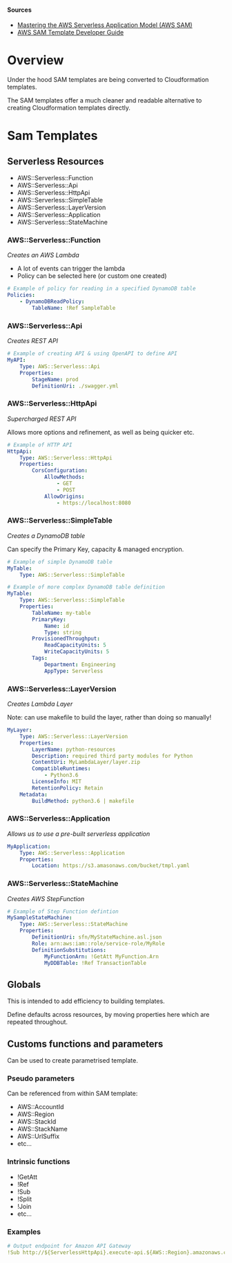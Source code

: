 
#### Sources
* [Mastering the AWS Serverless Application Model (AWS SAM)](https://www.youtube.com/watch?v=QBBewrKR1qg)
* [AWS SAM Template Developer Guide](https://docs.aws.amazon.com/serverless-application-model/latest/developerguide/sam-specification-resources-and-properties.html)


# Overview

Under the hood SAM templates are being converted to Cloudformation templates.

The SAM templates offer a much cleaner and readable alternative to creating Cloudformation templates directly.

# Sam Templates


## Serverless Resources
* AWS::Serverless::Function
* AWS::Serverless::Api
* AWS::Serverless::HttpApi
* AWS::Serverless::SimpleTable
* AWS::Serverless::LayerVersion
* AWS::Serverless::Application
* AWS::Serverless::StateMachine

### AWS::Serverless::Function
_Creates an AWS Lambda_

* A lot of events can trigger the lambda
* Policy can be selected here (or custom one created)

```yaml
# Example of policy for reading in a specified DynamoDB table
Policies:
    - DynamoDBReadPolicy:
        TableName: !Ref SampleTable
```

### AWS::Serverless::Api
_Creates REST API_

```yaml
# Example of creating API & using OpenAPI to define API
MyAPI:
    Type: AWS::Serverless::Api
    Properties:
        StageName: prod
        DefinitionUri: ./swagger.yml
```

### AWS::Serverless::HttpApi
_Supercharged REST API_

Allows more options and refinement, as well as being quicker etc.

```yaml
# Example of HTTP API
HttpApi:
    Type: AWS::Serverless::HttpApi
    Properties:
        CorsConfiguration:
            AllowMethods:
                - GET
                - POST
            AllowOrigins:
                - https://localhost:8080
```

### AWS::Serverless::SimpleTable
_Creates a DynamoDB table_

Can specify the Primary Key, capacity & managed encryption.

```yaml
# Example of simple DynamoDB table
MyTable:
    Type: AWS::Serverless::SimpleTable
```

```yaml
# Example of more complex DynamoDB table definition
MyTable:
    Type: AWS::Serverless::SimpleTable
    Properties:
        TableName: my-table
        PrimaryKey:
            Name: id
            Type: string
        ProvisionedThroughput:
            ReadCapacityUnits: 5
            WriteCapacityUnits: 5
        Tags:
            Department: Engineering
            AppType: Serverless
```

### AWS::Serverless::LayerVersion
_Creates Lambda Layer_

Note: can use makefile to build the layer, rather than doing so manually!

```yaml
MyLayer:
    Type: AWS::Serverless::LayerVersion
    Properties: 
        LayerName: python-resources
        Description: required third party modules for Python
        ContentUri: MyLambdaLayer/layer.zip
        CompatibleRuntimes:
            - Python3.6
        LicenseInfo: MIT
        RetentionPolicy: Retain
    Metadata:
        BuildMethod: python3.6 | makefile
```

### AWS::Serverless::Application
_Allows us to use a pre-built serverless application_

```yaml
MyApplication:
    Type: AWS::Serverless::Application
    Properties: 
        Location: https://s3.amasonaws.com/bucket/tmpl.yaml
```
            


### AWS::Serverless::StateMachine
_Creates AWS StepFunction_

```yaml
# Example of Step Function defintion
MySampleStateMachine:
    Type: AWS::Serverless::StateMachine
    Properties:
        DefinitionUri: sfn/MyStateMachine.asl.json
        Role: arn:aws:iam::role/service-role/MyRole
        DefinitionSubstitutions:
            MyFunctionArn: !GetAtt MyFunction.Arn
            MyDDBTable: !Ref TransactionTable   
```

## Globals
This is intended to add efficiency to building templates.

Define defaults across resources, by moving properties here which are repeated throughout.

## Customs functions and parameters
Can be used to create parametrised template.

### Pseudo parameters
Can be referenced from within SAM template:
- AWS::AccountId
- AWS::Region
- AWS::StackId
- AWS::StackName
- AWS::UrlSuffix
- etc...

### Intrinsic functions
- !GetAtt
- !Ref
- !Sub
- !Split
- !Join
- etc...

### Examples
```yaml
# Output endpoint for Amazon API Gateway
!Sub http://${ServerlessHttpApi}.execute-api.${AWS::Region}.amazonaws.com
```




